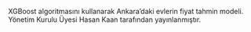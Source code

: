 XGBoost algoritmasını kullanarak Ankara’daki evlerin fiyat tahmin modeli.
Yönetim Kurulu Üyesi Hasan Kaan tarafından yayınlanmıştır.
